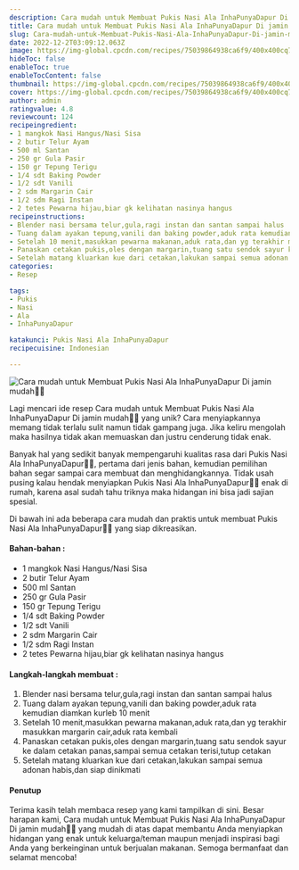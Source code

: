 ```yaml
---
description: Cara mudah untuk Membuat Pukis Nasi Ala InhaPunyaDapur Di jamin mudah"
title: Cara mudah untuk Membuat Pukis Nasi Ala InhaPunyaDapur Di jamin mudah
slug: Cara-mudah-untuk-Membuat-Pukis-Nasi-Ala-InhaPunyaDapur-Di-jamin-mudah
date: 2022-12-2T03:09:12.063Z
image: https://img-global.cpcdn.com/recipes/75039864938ca6f9/400x400cq70/photo.jpg
hideToc: false
enableToc: true
enableTocContent: false
thumbnail: https://img-global.cpcdn.com/recipes/75039864938ca6f9/400x400cq70/photo.jpg
cover: https://img-global.cpcdn.com/recipes/75039864938ca6f9/400x400cq70/photo.jpg
author: admin
ratingvalue: 4.8
reviewcount: 124
recipeingredient:
- 1 mangkok Nasi Hangus/Nasi Sisa
- 2 butir Telur Ayam
- 500 ml Santan
- 250 gr Gula Pasir
- 150 gr Tepung Terigu
- 1/4 sdt Baking Powder
- 1/2 sdt Vanili
- 2 sdm Margarin Cair
- 1/2 sdm Ragi Instan
- 2 tetes Pewarna hijau,biar gk kelihatan nasinya hangus
recipeinstructions:
- Blender nasi bersama telur,gula,ragi instan dan santan sampai halus
- Tuang dalam ayakan tepung,vanili dan baking powder,aduk rata kemudian diamkan kurleb 10 menit
- Setelah 10 menit,masukkan pewarna makanan,aduk rata,dan yg terakhir masukkan margarin cair,aduk rata kembali
- Panaskan cetakan pukis,oles dengan margarin,tuang satu sendok sayur ke dalam cetakan panas,sampai semua cetakan terisi,tutup cetakan
- Setelah matang kluarkan kue dari cetakan,lakukan sampai semua adonan habis,dan siap dinikmati
categories:
- Resep

tags:
- Pukis
- Nasi
- Ala
- InhaPunyaDapur

katakunci: Pukis Nasi Ala InhaPunyaDapur
recipecuisine: Indonesian

---
```


![Cara mudah untuk Membuat Pukis Nasi Ala InhaPunyaDapur Di jamin mudah👩‍🍳](https://img-global.cpcdn.com/recipes/75039864938ca6f9/400x400cq70/photo.jpg)

Lagi mencari ide resep Cara mudah untuk Membuat Pukis Nasi Ala InhaPunyaDapur Di jamin mudah👩‍🍳 yang unik? Cara menyiapkannya memang tidak terlalu sulit namun tidak gampang juga. Jika keliru mengolah maka hasilnya tidak akan memuaskan dan justru cenderung tidak enak.

Banyak hal yang sedikit banyak mempengaruhi kualitas rasa dari Pukis Nasi Ala InhaPunyaDapur👩‍🍳, pertama dari jenis bahan, kemudian pemilihan bahan segar sampai cara membuat dan menghidangkannya. Tidak usah pusing kalau hendak menyiapkan Pukis Nasi Ala InhaPunyaDapur👩‍🍳 enak di rumah, karena asal sudah tahu triknya maka hidangan ini bisa jadi sajian spesial.

Di bawah ini ada beberapa cara mudah dan praktis untuk membuat Pukis Nasi Ala InhaPunyaDapur👩‍🍳 yang siap dikreasikan.

<!--inarticleads1-->

#### Bahan-bahan :

- 1 mangkok Nasi Hangus/Nasi Sisa
- 2 butir Telur Ayam
- 500 ml Santan
- 250 gr Gula Pasir
- 150 gr Tepung Terigu
- 1/4 sdt Baking Powder
- 1/2 sdt Vanili
- 2 sdm Margarin Cair
- 1/2 sdm Ragi Instan
- 2 tetes Pewarna hijau,biar gk kelihatan nasinya hangus

<!--inarticleads2-->

#### Langkah-langkah membuat :

1. Blender nasi bersama telur,gula,ragi instan dan santan sampai halus
1. Tuang dalam ayakan tepung,vanili dan baking powder,aduk rata kemudian diamkan kurleb 10 menit
1. Setelah 10 menit,masukkan pewarna makanan,aduk rata,dan yg terakhir masukkan margarin cair,aduk rata kembali
1. Panaskan cetakan pukis,oles dengan margarin,tuang satu sendok sayur ke dalam cetakan panas,sampai semua cetakan terisi,tutup cetakan
1. Setelah matang kluarkan kue dari cetakan,lakukan sampai semua adonan habis,dan siap dinikmati

#### Penutup

Terima kasih telah membaca resep yang kami tampilkan di sini. Besar harapan kami, Cara mudah untuk Membuat Pukis Nasi Ala InhaPunyaDapur Di jamin mudah👩‍🍳 yang mudah di atas dapat membantu Anda menyiapkan hidangan yang enak untuk keluarga/teman maupun menjadi inspirasi bagi Anda yang berkeinginan untuk berjualan makanan. Semoga bermanfaat dan selamat mencoba!
